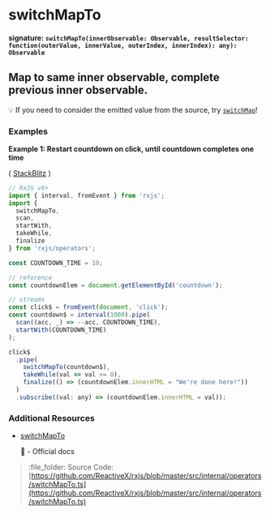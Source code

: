 # switchMapTo

#### signature: `switchMapTo(innerObservable: Observable, resultSelector: function(outerValue, innerValue, outerIndex, innerIndex): any): Observable`

## Map to same inner observable, complete previous inner observable.

:bulb: If you need to consider the emitted value from the source, try [`switchMap`](switchmap.md)!

### Examples

**Example 1: Restart countdown on click, until countdown completes one time**

\( [StackBlitz](https://stackblitz.com/edit/typescript-r97ngc?file=index.ts) \)

```javascript
// RxJS v6+
import { interval, fromEvent } from 'rxjs';
import {
  switchMapTo,
  scan,
  startWith,
  takeWhile,
  finalize
} from 'rxjs/operators';

const COUNTDOWN_TIME = 10;

// reference
const countdownElem = document.getElementById('countdown');

// streams
const click$ = fromEvent(document, 'click');
const countdown$ = interval(1000).pipe(
  scan((acc, _) => --acc, COUNTDOWN_TIME),
  startWith(COUNTDOWN_TIME)
);

click$
  .pipe(
    switchMapTo(countdown$),
    takeWhile(val => val >= 0),
    finalize(() => (countdownElem.innerHTML = "We're done here!"))
  )
  .subscribe((val: any) => (countdownElem.innerHTML = val));
```

### Additional Resources

* [switchMapTo](https://rxjs.dev/api/operators/switchMapTo)

  :newspaper: - Official docs

> :file\_folder: Source Code: [https://github.com/ReactiveX/rxjs/blob/master/src/internal/operators/switchMapTo.ts](https://github.com/ReactiveX/rxjs/blob/master/src/internal/operators/switchMapTo.ts)

